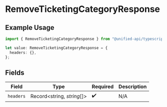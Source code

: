 # RemoveTicketingCategoryResponse

## Example Usage

```typescript
import { RemoveTicketingCategoryResponse } from "@unified-api/typescript-sdk/sdk/models/operations";

let value: RemoveTicketingCategoryResponse = {
  headers: {},
};
```

## Fields

| Field                      | Type                       | Required                   | Description                |
| -------------------------- | -------------------------- | -------------------------- | -------------------------- |
| `headers`                  | Record<string, *string*[]> | :heavy_check_mark:         | N/A                        |